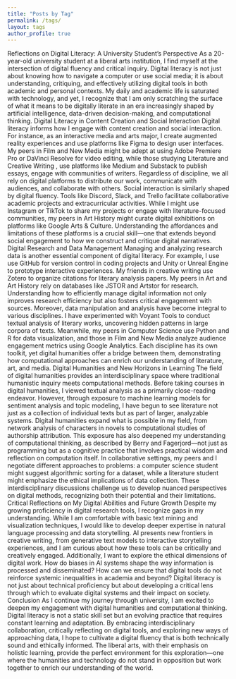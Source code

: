 ```yaml
---
title: "Posts by Tag"
permalink: /tags/
layout: tags
author_profile: true
---
```

Reflections on Digital Literacy: A University Student’s Perspective
As a 20-year-old university student at a liberal arts institution, I find myself at the intersection of digital fluency and critical inquiry. Digital literacy is not just about knowing how to navigate a computer or use social media; it is about understanding, critiquing, and effectively utilizing digital tools in both academic and personal contexts. My daily and academic life is saturated with technology, and yet, I recognize that I am only scratching the surface of what it means to be digitally literate in an era increasingly shaped by artificial intelligence, data-driven decision-making, and computational thinking.
Digital Literacy in Content Creation and Social Interaction
Digital literacy informs how I engage with content creation and social interaction. For instance, as an interactive media and arts major, I  create  augmented reality experiences and use platforms like Figma to design user interfaces. My peers in Film and New Media might be adept at using Adobe Premiere Pro or DaVinci Resolve for video editing, while those studying  Literature and Creative Writing , use platforms like Medium and Substack to publish essays, engage with communities of writers. Regardless of discipline, we all rely on digital platforms to distribute our work, communicate with audiences, and collaborate with others.
Social interaction is similarly shaped by digital fluency. Tools like Discord, Slack, and Trello facilitate collaborative academic projects and extracurricular activities. While I might use Instagram or TikTok to share my projects or engage with literature-focused communities, my peers in Art History might curate digital exhibitions on platforms like Google Arts & Culture. Understanding the affordances and limitations of these platforms is a crucial skill—one that extends beyond social engagement to how we construct and critique digital narratives.
Digital Research and Data Management
Managing and analyzing research data is another essential component of digital literacy. For example, I use use GitHub for version control in coding projects and Unity or Unreal Engine to prototype interactive experiences. My friends in creative writing use Zotero to organize citations for literary analysis papers. My peers in Art and Art History rely on databases like JSTOR and Artstor for research. Understanding how to efficiently manage digital information not only improves research efficiency but also fosters critical engagement with sources.
Moreover, data manipulation and analysis have become integral to various disciplines. I have experimented with Voyant Tools to conduct textual analysis of literary works, uncovering hidden patterns in large corpora of texts. Meanwhile, my peers in Computer Science use Python and R for data visualization, and those in Film and New Media analyze audience engagement metrics using Google Analytics. Each discipline has its own toolkit, yet digital humanities offer a bridge between them, demonstrating how computational approaches can enrich our understanding of literature, art, and media.
Digital Humanities and New Horizons in Learning
The field of digital humanities provides an interdisciplinary space where traditional humanistic inquiry meets computational methods. Before taking courses in digital humanities, I viewed textual analysis as a primarily close-reading endeavor. However, through exposure to machine learning models for sentiment analysis and topic modeling, I have begun to see literature not just as a collection of individual texts but as part of larger, analyzable systems. Digital humanities expand what is possible in my field, from network analysis of characters in novels to computational studies of authorship attribution.
This exposure has also deepened my understanding of computational thinking, as described by Berry and Fagerjord—not just as programming but as a cognitive practice that involves practical wisdom and reflection on computation itself. In collaborative settings, my peers and I negotiate different approaches to problems: a computer science student might suggest algorithmic sorting for a dataset, while a literature student might emphasize the ethical implications of data collection. These interdisciplinary discussions challenge us to develop nuanced perspectives on digital methods, recognizing both their potential and their limitations.
Critical Reflections on My Digital Abilities and Future Growth
Despite my growing proficiency in digital research tools, I recognize gaps in my understanding. While I am comfortable with basic text mining and visualization techniques, I would like to develop deeper expertise in natural language processing and data storytelling. AI presents new frontiers in creative writing, from generative text models to interactive storytelling experiences, and I am curious about how these tools can be critically and creatively engaged.
Additionally, I want to explore the ethical dimensions of digital work. How do biases in AI systems shape the way information is processed and disseminated? How can we ensure that digital tools do not reinforce systemic inequalities in academia and beyond? Digital literacy is not just about technical proficiency but about developing a critical lens through which to evaluate digital systems and their impact on society.
Conclusion
As I continue my journey through university, I am excited to deepen my engagement with digital humanities and computational thinking. Digital literacy is not a static skill set but an evolving practice that requires constant learning and adaptation. By embracing interdisciplinary collaboration, critically reflecting on digital tools, and exploring new ways of approaching data, I hope to cultivate a digital fluency that is both technically sound and ethically informed. The liberal arts, with their emphasis on holistic learning, provide the perfect environment for this exploration—one where the humanities and technology do not stand in opposition but work together to enrich our understanding of the world.
